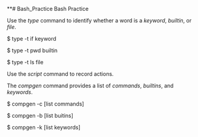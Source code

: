 \*\*# Bash_Practice
Bash Practice

Use the _type_ command to identify whether a word is a _keyword_, _builtin_, or _file_.

\$ type -t if
keyword

\$ type -t pwd
builtin

\$ type -t ls
file

Use the _script_ command to record actions.

The *compgen* command provides a list of *commands*, *builtins*, and *keywords*.

\$ compgen -c [list commands]

\$ compgen -b [list buitins]

\$ compgen -k [list keywords]


